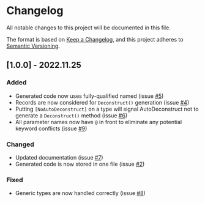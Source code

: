 # Changelog

All notable changes to this project will be documented in this file.

The format is based on [Keep a Changelog](https://keepachangelog.com/en/1.0.0/),
and this project adheres to [Semantic Versioning](https://semver.org/spec/v2.0.0.html).

## [1.0.0] - 2022.11.25

### Added
- Generated code now uses fully-qualified named (issue [#5](https://github.com/JasonBock/AutoDeconstruct/issues/5))
- Records are now considered for `Deconstruct()` generation (issue [#4](https://github.com/JasonBock/AutoDeconstruct/issues/4))
- Putting `[NoAutoDeconstruct]` on a type will signal AutoDeconstruct not to generate a `Deconstruct()` method (issue [#6](https://github.com/JasonBock/AutoDeconstruct/issues/6))
- All parameter names now have `@` in front to eliminate any potential keyword conflicts (issue [#9](https://github.com/JasonBock/AutoDeconstruct/issues/9))

### Changed
- Updated documentation (issue [#7](https://github.com/JasonBock/AutoDeconstruct/issues/7))
- Generated code is now stored in one file (issue [#2](https://github.com/JasonBock/AutoDeconstruct/issues/2))

### Fixed
- Generic types are now handled correctly (issue [#8](https://github.com/JasonBock/AutoDeconstruct/issues/8))